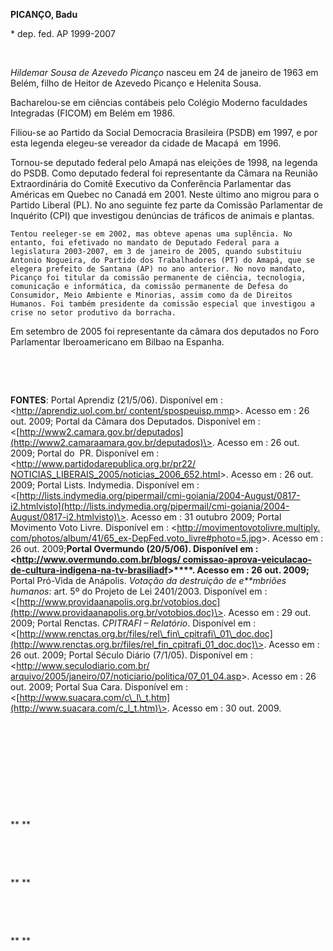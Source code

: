**PICANÇO, Badu**

\* dep. fed. AP 1999-2007

 

*Hildemar Sousa de Azevedo Picanço* nasceu em 24 de janeiro de 1963 em
Belém, filho de Heitor de Azevedo Picanço e Helenita Sousa.

Bacharelou-se em ciências contábeis pelo Colégio Moderno faculdades
Integradas (FICOM) em Belém em 1986.

Filiou-se ao Partido da Social Democracia Brasileira (PSDB) em 1997, e
por esta legenda elegeu-se vereador da cidade de Macapá  em 1996.

Tornou-se deputado federal pelo Amapá nas eleições de 1998, na legenda
do PSDB. Como deputado federal foi representante da Câmara na Reunião
Extraordinária do Comitê Executivo da Conferência Parlamentar das
Américas em Quebec no Canadá em 2001. Neste último ano migrou para o
Partido Liberal (PL). No ano seguinte fez parte da Comissão Parlamentar
de Inquérito (CPI) que investigou denúncias de tráficos de animais e
plantas.

~~~~ {style="text-align:justify;text-indent:35.45pt;line-height:150%"}
Tentou reeleger-se em 2002, mas obteve apenas uma suplência. No entanto, foi efetivado no mandato de Deputado Federal para a legislatura 2003-2007, em 3 de janeiro de 2005, quando substituiu Antonio Nogueira, do Partido dos Trabalhadores (PT) do Amapá, que se elegera prefeito de Santana (AP) no ano anterior. No novo mandato, Picanço foi titular da comissão permanente de ciência, tecnologia, comunicação e informática, da comissão permanente de Defesa do Consumidor, Meio Ambiente e Minorias, assim como da de Direitos Humanos. Foi também presidente da comissão especial que investigou a crise no setor produtivo da borracha.
~~~~

Em setembro de 2005 foi representante da câmara dos deputados no Foro
Parlamentar Iberoamericano em Bilbao na Espanha.

 

 

**FONTES**: Portal Aprendiz (21/5/06). Disponível em :
\<[http://aprendiz.uol.com.br/
content/spospeuisp.mmp](http://aprendiz.uol.com.br/%20content/spospeuisp.mmp)\>.
Acesso em : 26 out. 2009; Portal da Câmara dos Deputados. Disponível em
:
\<[http://www2.camara.gov.br/deputados](http://www2.camaraamara.gov.br/deputados)\>.
Acesso em : 26 out. 2009; Portal do  PR. Disponível em :
\<[http://www.partidodarepublica.org.br/pr22/
NOTICIAS\_LIBERAIS\_2005/noticias\_2006\_652.html](http://www.partidodarepublica.org.br/pr22/%20NOTICIAS_LIBERAIS_2005/noticias_2006_652.html)\>.
Acesso em : 26 out. 2009; Portal Lists. Indymedia. Disponível em :
\<[http://lists.indymedia.org/pipermail/cmi-goiania/2004-August/0817-i2.htmlvisto](http://lists.indymedia.org/pipermail/cmi-goiania/2004-August/0817-i2.htmlvisto)\>.
Acesso em : 31 outubro 2009; Portal Movimento Voto Livre. Disponível em
: \<[http://movimentovotolivre.multiply.
com/photos/album/41/65\_ex-DepFed.voto\_livre\#photo=5.jpg](http://movimentovotolivre.multiply.%20com/photos/album/41/65_ex-DepFed.voto_livre#photo=5.jpg)\>.
Acesso em : 26 out. 2009;**Portal Overmundo (20/5/06). Disponível em :
\<****[http://www.overmundo.com.br/blogs/
comissao-aprova-veiculacao-de-cultura-indigena-na-tv-brasiliadf](http://www.overmundo.com.br/blogs/%20comissao-aprova-veiculacao-de-cultura-indigena-na-tv-brasiliadf)****\>****.
Acesso em : 26 out. 2009;** Portal Pró-Vida de Anápolis. *Votação da
destruição de e**mbriões humanos*: art. 5º do Projeto de Lei 2401/2003.
Disponível em :
\<[http://www.providaanapolis.org.br/votobios.doc](http://www.providaanapolis.org.br/votobios.doc)\>.
Acesso em : 29 out. 2009; Portal Renctas. *CPITRAFI – Relatório*.
Disponível em :
\<[http://www.renctas.org.br/files/rel\_fin\_cpitrafi\_01\_doc.doc](http://www.renctas.org.br/files/rel_fin_cpitrafi_01_doc.doc)\>.
Acesso em : 26 out. 2009; Portal Século Diário (7/1/05). Disponível em :
\<[http://www.seculodiario.com.br/
arquivo/2005/janeiro/07/noticiario/politica/07\_01\_04.asp](http://www.seculodiario.com.br/%20arquivo/2005/janeiro/07/noticiario/politica/07_01_04.asp)\>.
Acesso em : 26 out. 2009; Portal Sua Cara. Disponível em :
\<[http://www.suacara.com/c\_l\_t.htm](http://www.suacara.com/c_l_t.htm)\>.
Acesso em : 30 out. 2009.

 

 

 

 

 

** **

 

 

** **

 

 

** **

 

 

 

 
